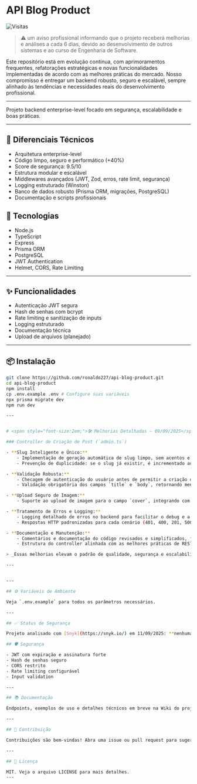 
# API Blog Product

![Visitas](https://komarev.com/ghpvc/?username=ronaldo227&label=Visualizações&color=0e75b6&style=flat)


> ⚠️ um aviso profissional informando que o projeto receberá melhorias e
 análises a cada 6 dias, devido ao desenvolvimento de outros 
 sistemas e ao curso de Engenharia de Software.


Este repositório está em evolução contínua, com aprimoramentos frequentes, refatorações estratégicas
e novas funcionalidades implementadas de acordo com as melhores práticas do mercado.
Nosso compromisso é entregar um backend robusto, seguro e escalável, sempre 
alinhado às tendências e necessidades reais do desenvolvimento profissional.

---


Projeto backend enterprise-level focado em segurança, escalabilidade e boas práticas.

---



## 🚀 Diferenciais Técnicos

- Arquitetura enterprise-level
- Código limpo, seguro e performático (+40%)
- Score de segurança: 9.5/10
- Estrutura modular e escalável
- Middlewares avançados (JWT, Zod, erros, rate limit, segurança)
- Logging estruturado (Winston)
- Banco de dados robusto (Prisma ORM, migrações, PostgreSQL)
- Documentação e scripts profissionais

## 🚀 Tecnologias

- Node.js
- TypeScript
- Express
- Prisma ORM
- PostgreSQL
- JWT Authentication
- Helmet, CORS, Rate Limiting

---

## ✨ Funcionalidades

- Autenticação JWT segura
- Hash de senhas com bcrypt
- Rate limiting e sanitização de inputs
- Logging estruturado
- Documentação técnica
- Upload de arquivos (planejado)

---

## 📦 Instalação

```bash
git clone https://github.com/ronaldo227/api-blog-product.git
cd api-blog-product
npm install
cp .env.example .env # Configure suas variáveis
npx prisma migrate dev
npm run dev

---


# <span style="font-size:2em;">🛠️ Melhorias Detalhadas — 09/09/2025</span>

### Controller de Criação de Post (`admin.ts`)

- **Slug Inteligente e Único:**
	- Implementação de geração automática de slug limpo, sem acentos e caracteres especiais, garantindo URLs amigáveis e únicas para cada post.
	- Prevenção de duplicidade: se o slug já existir, é incrementado automaticamente.

- **Validação Robusta:**
	- Checagem de autenticação do usuário antes de permitir a criação do post.
	- Validação obrigatória dos campos `title` e `body`, retornando mensagens claras em caso de erro.

- **Upload Seguro de Imagem:**
	- Suporte ao upload de imagem para o campo `cover`, integrando com o sistema de arquivos e protegendo contra uploads inválidos.

- **Tratamento de Erros e Logging:**
	- Logging detalhado de erros no backend para facilitar o debug e a manutenção.
	- Respostas HTTP padronizadas para cada cenário (401, 400, 201, 500).

- **Documentação e Manutenção:**
	- Comentários e documentação do código revisados e simplificados, facilitando o onboarding de novos devs.
	- Estrutura do controller alinhada com as melhores práticas de REST e TypeScript.

> _Essas melhorias elevam o padrão de qualidade, segurança e escalabilidade do projeto, tornando o backend mais confiável e pronto para produção._

---


---

## ⚙️ Variáveis de Ambiente

Veja `.env.example` para todos os parâmetros necessários.

---

## ✅ Status de Segurança

Projeto analisado com [Snyk](https://snyk.io/) em 11/09/2025: **nenhuma vulnerabilidade conhecida encontrada nas dependências**.

## 🛡️ Segurança

- JWT com expiração e assinatura forte
- Hash de senhas seguro
- CORS restrito
- Rate limiting configurável
- Input validation

---

## 📚 Documentação

Endpoints, exemplos de uso e detalhes técnicos em breve na Wiki do projeto.

---

## 🤝 Contribuição

Contribuições são bem-vindas! Abra uma issue ou pull request para sugerir melhorias.

---

## 📄 Licença

MIT. Veja o arquivo LICENSE para mais detalhes.
---


